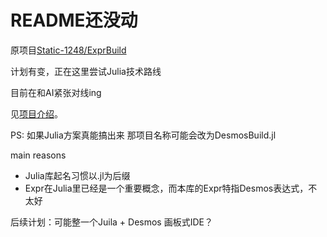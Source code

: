 # README还没动

原项目[Static-1248/ExprBuild](https://github.com/Static-1248/ExprBuild)

计划有变，正在这里尝试Julia技术路线

目前在和AI紧张对线ing

见[项目介绍](https://github.com/Static-1248/ExprBuild-Julia/blob/main/working-notes/%E9%A1%B9%E7%9B%AE%E4%BB%8B%E7%BB%8D%20v0.2.md)。

PS: 如果Julia方案真能搞出来 那项目名称可能会改为DesmosBuild.jl

main reasons
- Julia库起名习惯以.jl为后缀
- Expr在Julia里已经是一个重要概念，而本库的Expr特指Desmos表达式，不太好

后续计划：可能整一个Juila + Desmos 画板式IDE？